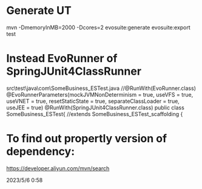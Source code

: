 
# Generate UT
mvn -DmemoryInMB=2000 -Dcores=2 evosuite:generate evosuite:export  test

# Instead EvoRunner of SpringJUnit4ClassRunner
src\test\java\com\SomeBusiness_ESTest.java
//@RunWith(EvoRunner.class) @EvoRunnerParameters(mockJVMNonDeterminism = true, useVFS = true, useVNET = true, resetStaticState = true, separateClassLoader = true, useJEE = true)
@RunWith(SpringJUnit4ClassRunner.class)
public class SomeBusiness_ESTest{ //extends SomeBusiness_ESTest_scaffolding {

# To find out propertly version of dependency:
https://developer.aliyun.com/mvn/search

2023/5/6 0:58

